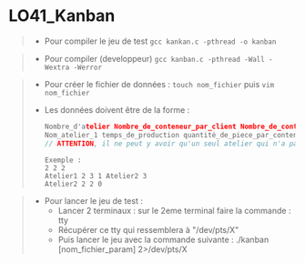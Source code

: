 # LO41_Kanban

> -   Pour compiler le jeu de test 
>     ```gcc kankan.c -pthread -o kanban```

> -   Pour compiler (developpeur) ```gcc kanban.c -pthread -Wall -Wextra -Werror```

> - Pour créer le fichier de données : ```touch nom_fichier``` puis ```vim nom_fichier```
> - Les données doivent être de la forme :
> 
> 	```c
> 	Nombre_d'atelier Nombre_de_conteneur_par_client Nombre_de_conteneur_vide
> 	Nom_atelier_1 temps_de_production quantité_de_piece_par_conteneur nombre_de_fournisseur nom_fournisseur_1 nom_fournisseur_2
> 	// ATTENTION, il ne peut y avoir qu'un seul atelier qui n'a pas de client, se sera l'atelier qui reçoit les commandes
> 	```
> 	```
> 	Exemple :
> 	2 2 2
> 	Atelier1 2 3 1 Atelier2 3
> 	Atelier2 2 2 0
> 	```


> -   Pour lancer le jeu de test :
>     -   Lancer 2 terminaux : sur le 2eme terminal faire la commande : tty
>     -   Récupérer ce tty qui ressemblera à "/dev/pts/X"
>     -   Puis lancer le jeu avec la commande suivante : ./kanban [nom_fichier_param] 2>/dev/pts/X

